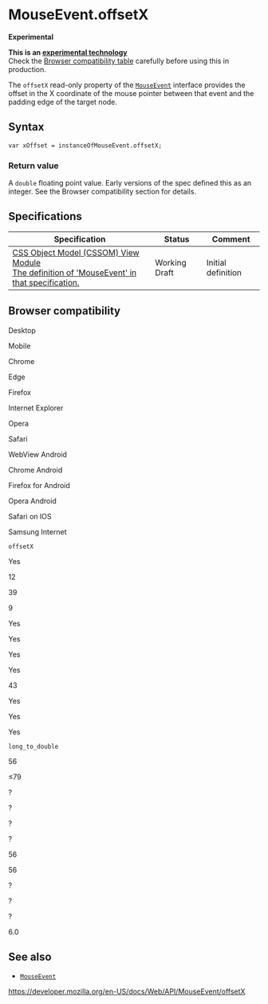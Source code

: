 MouseEvent.offsetX
==================

**Experimental**

**This is an [experimental technology](https://developer.mozilla.org/en-US/docs/MDN/Guidelines/Conventions_definitions#experimental)**  
Check the [Browser compatibility table](#browser_compatibility) carefully before using this in production.

The `offsetX` read-only property of the [`MouseEvent`](../mouseevent) interface provides the offset in the X coordinate of the mouse pointer between that event and the padding edge of the target node.

Syntax
------

    var xOffset = instanceOfMouseEvent.offsetX;

### Return value

A `double` floating point value. Early versions of the spec defined this as an integer. See the Browser compatibility section for details.

Specifications
--------------

<table><thead><tr class="header"><th>Specification</th><th>Status</th><th>Comment</th></tr></thead><tbody><tr class="odd"><td><a href="https://drafts.csswg.org/cssom-view/#dom-mouseevent-offsetx">CSS Object Model (CSSOM) View Module<br />
<span class="small">The definition of 'MouseEvent' in that specification.</span></a></td><td><span class="spec-wd">Working Draft</span></td><td>Initial definition</td></tr></tbody></table>

Browser compatibility
---------------------

Desktop

Mobile

Chrome

Edge

Firefox

Internet Explorer

Opera

Safari

WebView Android

Chrome Android

Firefox for Android

Opera Android

Safari on IOS

Samsung Internet

`offsetX`

Yes

12

39

9

Yes

Yes

Yes

Yes

43

Yes

Yes

Yes

`long_to_double`

56

≤79

?

?

?

?

56

56

?

?

?

6.0

See also
--------

-   [`MouseEvent`](../mouseevent)

<a href="https://developer.mozilla.org/en-US/docs/Web/API/MouseEvent/offsetX" class="_attribution-link">https://developer.mozilla.org/en-US/docs/Web/API/MouseEvent/offsetX</a>
